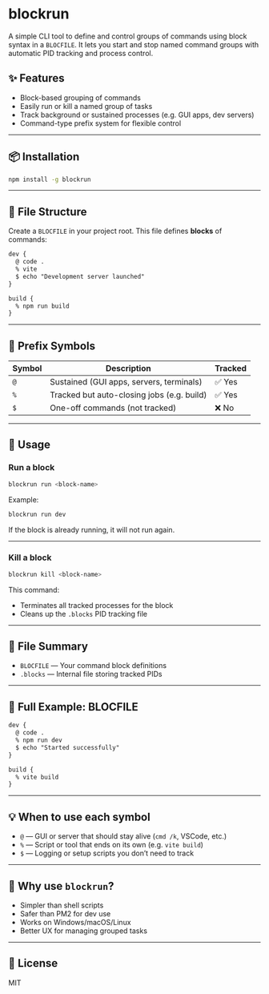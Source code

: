 # blockrun

A simple CLI tool to define and control groups of commands using block syntax in a `BLOCFILE`. It lets you start and stop named command groups with automatic PID tracking and process control.

## ✨ Features

- Block-based grouping of commands
- Easily run or kill a named group of tasks
- Track background or sustained processes (e.g. GUI apps, dev servers)
- Command-type prefix system for flexible control

---

## 📦 Installation

```bash
npm install -g blockrun
```

---

## 📂 File Structure

Create a `BLOCFILE` in your project root. This file defines **blocks** of commands:

```txt
dev {
  @ code .
  % vite
  $ echo "Development server launched"
}

build {
  % npm run build
}
```

---

## 🔣 Prefix Symbols

| Symbol | Description                               | Tracked |
|--------|-------------------------------------------|---------|
| `@`    | Sustained (GUI apps, servers, terminals)  | ✅ Yes  |
| `%`    | Tracked but auto-closing jobs (e.g. build) | ✅ Yes  |
| `$`    | One-off commands (not tracked)            | ❌ No   |

---

## 🚀 Usage

### Run a block

```bash
blockrun run <block-name>
```

Example:

```bash
blockrun run dev
```

If the block is already running, it will not run again.

---

### Kill a block

```bash
blockrun kill <block-name>
```

This command:
- Terminates all tracked processes for the block
- Cleans up the `.blocks` PID tracking file

---

## 📁 File Summary

- `BLOCFILE` — Your command block definitions
- `.blocks` — Internal file storing tracked PIDs

---

## 📘 Full Example: BLOCFILE

```txt
dev {
  @ code .
  % npm run dev
  $ echo "Started successfully"
}

build {
  % vite build
}
```

---

## 💡 When to use each symbol

- `@` — GUI or server that should stay alive (`cmd /k`, VSCode, etc.)
- `%` — Script or tool that ends on its own (e.g. `vite build`)
- `$` — Logging or setup scripts you don’t need to track

---

## 🧠 Why use `blockrun`?

- Simpler than shell scripts
- Safer than PM2 for dev use
- Works on Windows/macOS/Linux
- Better UX for managing grouped tasks

---

## 🧩 License

MIT
